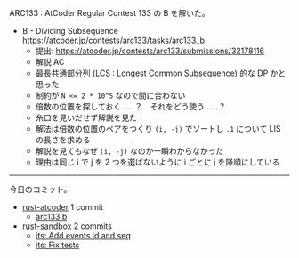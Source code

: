 ARC133 : AtCoder Regular Contest 133 の B を解いた。

- B - Dividing Subsequence
  <https://atcoder.jp/contests/arc133/tasks/arc133_b>
  - 提出: <https://atcoder.jp/contests/arc133/submissions/32178116>
  - 解説 AC
  - 最長共通部分列 (LCS : Longest Common Subsequence) 的な DP かと思った
  - 制約が `N <= 2 * 10^5` なので間に合わない
  - 倍数の位置を探しておく……？　それをどう使う……？
  - 糸口を見いだせず解説を見た
  - 解法は倍数の位置のペアをつくり `(i, -j)` でソートし `.1` について LIS の長さを求める
  - 解説を見てもなぜ `(i, -j)` なのか一瞬わからなかった
  - 理由は同じ i で j を 2 つを選ばないように i ごとに j を降順にしている

---

今日のコミット。

- [rust-atcoder](https://github.com/bouzuya/rust-atcoder) 1 commit
  - [arc133 b](https://github.com/bouzuya/rust-atcoder/commit/45cd32ab386e827b2963110bde3b0dc067c10b7e)
- [rust-sandbox](https://github.com/bouzuya/rust-sandbox) 2 commits
  - [its: Add events.id and seq](https://github.com/bouzuya/rust-sandbox/commit/182c58874831e69b1220eb742df81b4380bd6197)
  - [its: Fix tests](https://github.com/bouzuya/rust-sandbox/commit/99f377643eb0ef8764a2134283b715ac2577ebf9)
